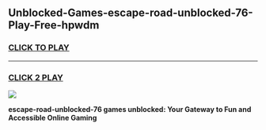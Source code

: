 
## Unblocked-Games-escape-road-unblocked-76-Play-Free-hpwdm
<h3>
<a href="https://premium76.site?title=escape-road-unblocked-76&ref=20M">CLICK TO PLAY</a></h3>
<hr>

<h3>
<a href="https://premium76.site?title=escape-road-unblocked-76&ref=20M">CLICK 2 PLAY</a>
  
</h3>

<a href="https://premium76.site?title=escape-road-unblocked-76&ref=19M"><img src="https://clearcache.store/games.png"></a>


**escape-road-unblocked-76 games unblocked: Your Gateway to Fun and Accessible Online Gaming**
